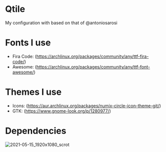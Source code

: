 
# Qtile
My configuration with based on that of @antoniosarosi

# Fonts I use
- Fira Code: (https://archlinux.org/packages/community/any/ttf-fira-code/)
- Awesome: (https://archlinux.org/packages/community/any/ttf-font-awesome/)

# Themes I use
- Icons: (https://aur.archlinux.org/packages/numix-circle-icon-theme-git/)
- GTK: (https://www.gnome-look.org/p/1280977/)

# Dependencies


![2021-05-15_1920x1080_scrot](https://user-images.githubusercontent.com/73294642/118363063-9228c280-b5cd-11eb-9fee-e93358e78ff9.png)
